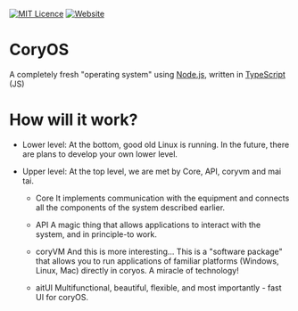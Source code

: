 [![MIT Licence](https://img.shields.io/badge/license-AGPL--3.0-green)](https://www.gnu.org/licenses/agpl-3.0.en.html)
[![Website](https://img.shields.io/badge/website-click-green)](https://coryos.site)
# CoryOS
A completely fresh "operating system" using [Node.js](https://nodejs.org), written in [TypeScript](https://www.typescriptlang.org) (JS)

# How will it work?
- Lower level:
At the bottom, good old Linux is running. In the future, there are plans to develop your own lower level.

- Upper level:
At the top level, we are met by Core, API, coryvm and mai tai.

  - Core
It implements communication with the equipment and connects all the components of the system described earlier.

  - API
A magic thing that allows applications to interact with the system, and in principle-to work.

  - coryVM
And this is more interesting...
This is a "software package" that allows you to run applications of familiar platforms (Windows, Linux, Mac) directly in coryos. A miracle of technology!

  - aitUI
Multifunctional, beautiful, flexible, and most importantly - fast UI for coryOS.
